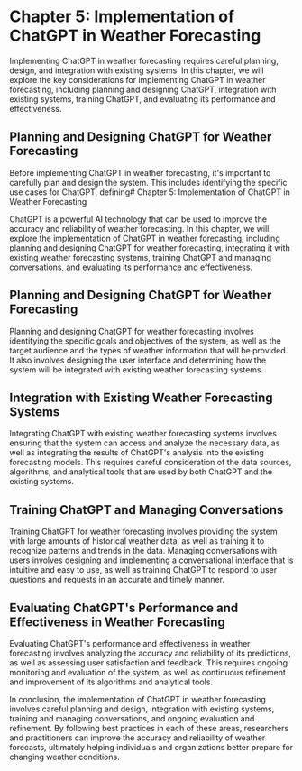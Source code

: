 Chapter 5: Implementation of ChatGPT in Weather Forecasting
===========================================================

Implementing ChatGPT in weather forecasting requires careful planning, design, and integration with existing systems. In this chapter, we will explore the key considerations for implementing ChatGPT in weather forecasting, including planning and designing ChatGPT, integration with existing systems, training ChatGPT, and evaluating its performance and effectiveness.

Planning and Designing ChatGPT for Weather Forecasting
------------------------------------------------------

Before implementing ChatGPT in weather forecasting, it's important to carefully plan and design the system. This includes identifying the specific use cases for ChatGPT, defining# Chapter 5: Implementation of ChatGPT in Weather Forecasting

ChatGPT is a powerful AI technology that can be used to improve the accuracy and reliability of weather forecasting. In this chapter, we will explore the implementation of ChatGPT in weather forecasting, including planning and designing ChatGPT for weather forecasting, integrating it with existing weather forecasting systems, training ChatGPT and managing conversations, and evaluating its performance and effectiveness.

Planning and Designing ChatGPT for Weather Forecasting
------------------------------------------------------

Planning and designing ChatGPT for weather forecasting involves identifying the specific goals and objectives of the system, as well as the target audience and the types of weather information that will be provided. It also involves designing the user interface and determining how the system will be integrated with existing weather forecasting systems.

Integration with Existing Weather Forecasting Systems
-----------------------------------------------------

Integrating ChatGPT with existing weather forecasting systems involves ensuring that the system can access and analyze the necessary data, as well as integrating the results of ChatGPT's analysis into the existing forecasting models. This requires careful consideration of the data sources, algorithms, and analytical tools that are used by both ChatGPT and the existing systems.

Training ChatGPT and Managing Conversations
-------------------------------------------

Training ChatGPT for weather forecasting involves providing the system with large amounts of historical weather data, as well as training it to recognize patterns and trends in the data. Managing conversations with users involves designing and implementing a conversational interface that is intuitive and easy to use, as well as training ChatGPT to respond to user questions and requests in an accurate and timely manner.

Evaluating ChatGPT's Performance and Effectiveness in Weather Forecasting
-------------------------------------------------------------------------

Evaluating ChatGPT's performance and effectiveness in weather forecasting involves analyzing the accuracy and reliability of its predictions, as well as assessing user satisfaction and feedback. This requires ongoing monitoring and evaluation of the system, as well as continuous refinement and improvement of its algorithms and analytical tools.

In conclusion, the implementation of ChatGPT in weather forecasting involves careful planning and design, integration with existing systems, training and managing conversations, and ongoing evaluation and refinement. By following best practices in each of these areas, researchers and practitioners can improve the accuracy and reliability of weather forecasts, ultimately helping individuals and organizations better prepare for changing weather conditions.
